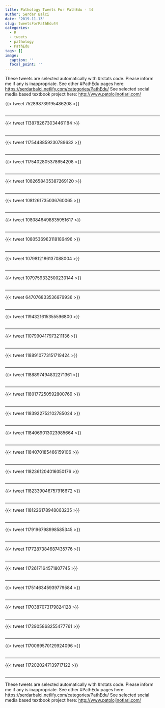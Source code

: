 ```yaml
---
title: Pathology Tweets For PathEdu - 44
author: Serdar Balci
date: '2019-11-13'
slug: tweetsForPathEdu44
categories:
  - R
  - tweets
  - pathology
  - PathEdu
tags: []
image:
  caption: ''
  focal_point: ''
---
```



These tweets are selected automatically with #rstats code. Please inform me if any is inappropriate.
See other #PathEdu pages here: https://serdarbalci.netlify.com/categories/PathEdu/ 
See selected social media based textbook project here: http://www.patolojinotlari.com/

{{< tweet 752898739195486208 >}}
<br>
<br>
<hr>
{{< tweet 1138782673034461184 >}}
<br>
<br>
<hr>
{{< tweet 1175448859230789632 >}}
<br>
<br>
<hr>
{{< tweet 1175402805378654208 >}}
<br>
<br>
<hr>
{{< tweet 1082658435387269120 >}}
<br>
<br>
<hr>
{{< tweet 1081261735036760065 >}}
<br>
<br>
<hr>
{{< tweet 1080846498835951617 >}}
<br>
<br>
<hr>
{{< tweet 1080536963118186496 >}}
<br>
<br>
<hr>
{{< tweet 1079812186137088004 >}}
<br>
<br>
<hr>
{{< tweet 1079759332500230144 >}}
<br>
<br>
<hr>
{{< tweet 647076833536679936 >}}
<br>
<br>
<hr>
{{< tweet 1194321615355596800 >}}
<br>
<br>
<hr>
{{< tweet 1107990417973211136 >}}
<br>
<br>
<hr>
{{< tweet 1188910773151719424 >}}
<br>
<br>
<hr>
{{< tweet 1188897494832271361 >}}
<br>
<br>
<hr>
{{< tweet 1180177250592800769 >}}
<br>
<br>
<hr>
{{< tweet 1183922752102785024 >}}
<br>
<br>
<hr>
{{< tweet 1184069013023985664 >}}
<br>
<br>
<hr>
{{< tweet 1184070185466159106 >}}
<br>
<br>
<hr>
{{< tweet 1182361204016050176 >}}
<br>
<br>
<hr>
{{< tweet 1182339046757916672 >}}
<br>
<br>
<hr>
{{< tweet 1181226178948063235 >}}
<br>
<br>
<hr>
{{< tweet 1179196798998585345 >}}
<br>
<br>
<hr>
{{< tweet 1177287384687435776 >}}
<br>
<br>
<hr>
{{< tweet 1172617164571807745 >}}
<br>
<br>
<hr>
{{< tweet 1175146345939779584 >}}
<br>
<br>
<hr>
{{< tweet 1170387073179824128 >}}
<br>
<br>
<hr>
{{< tweet 1172905868255477761 >}}
<br>
<br>
<hr>
{{< tweet 1170069570129924096 >}}
<br>
<br>
<hr>
{{< tweet 1172020247139717122 >}}
<br>
<br>
<hr>


These tweets are selected automatically with #rstats code. Please inform me if any is inappropriate.
See other #PathEdu pages here: https://serdarbalci.netlify.com/categories/PathEdu/ 
See selected social media based textbook project here: http://www.patolojinotlari.com/
